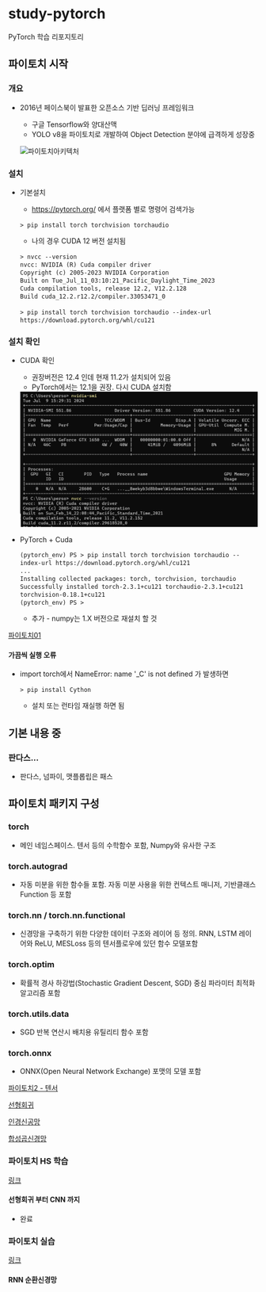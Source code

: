 # study-pytorch
PyTorch 학습 리포지토리

## 파이토치 시작

### 개요
- 2016년 페이스북이 발표한 오픈소스 기반 딥러닝 프레임워크
	- 구글 Tensorflow와 양대산맥
	- YOLO v8을 파이토치로 개발하여 Object Detection 분야에 급격하게 성장중

	![파이토치아키텍처](https://img1.daumcdn.net/thumb/R1280x0/?scode=mtistory2&fname=https%3A%2F%2Fblog.kakaocdn.net%2Fdn%2FcpePg2%2Fbtr3J211WJJ%2F0fKTbyJShsV6kWcUeFEhlk%2Fimg.png)

### 설치
- 기본설치
	- https://pytorch.org/ 에서 플랫폼 별로 명령어 검색가능

	```shell
	> pip install torch torchvision torchaudio
	```

	- 나의 경우 CUDA 12 버전 설치됨
	```shell
	> nvcc --version
	nvcc: NVIDIA (R) Cuda compiler driver
	Copyright (c) 2005-2023 NVIDIA Corporation
	Built on Tue_Jul_11_03:10:21_Pacific_Daylight_Time_2023
	Cuda compilation tools, release 12.2, V12.2.128
	Build cuda_12.2.r12.2/compiler.33053471_0

	> pip install torch torchvision torchaudio --index-url https://download.pytorch.org/whl/cu121 
	```

### 설치 확인
- CUDA 확인
	- 권장버전은 12.4 인데 현재 11.2가 설치되어 있음
	- PyTorch에서는 12.1을 권장. 다시 CUDA 설치함

	<img src="https://raw.githubusercontent.com/hugoMGSung/study-pytorch/main/images/torch0001.png" width="730">


- PyTorch + Cuda
	```shell
	(pytorch_env) PS > pip install torch torchvision torchaudio --index-url https://download.pytorch.org/whl/cu121
	...
	Installing collected packages: torch, torchvision, torchaudio
	Successfully installed torch-2.3.1+cu121 torchaudio-2.3.1+cu121 torchvision-0.18.1+cu121
	(pytorch_env) PS >
	```

	- 추가 - numpy는 1.X 버전으로 재설치 할 것


[파이토치01](https://github.com/hugoMGSung/study-pytorch/blob/main/pytorch01/Pytorch01.ipynb)


#### 가끔씩 실행 오류
- import torch에서 NameError: name '_C' is not defined 가 발생하면
	```shell
	> pip install Cython
	``` 
	
	- 설치 또는 런타임 재실행 하면 됨

## 기본 내용 중

### 판다스...
- 판다스, 넘파이, 맷플롭립은 패스

## 파이토치 패키지 구성

### torch
- 메인 네임스페이스. 텐서 등의 수학함수 포함, Numpy와 유사한 구조

### torch.autograd
- 자동 미분을 위한 함수들 포함. 자동 미분 사용을 위한 컨텍스트 매니저, 기반클래스 Function 등 포함

### torch.nn / torch.nn.functional 
- 신경망을 구축하기 위한 다양한 데이터 구조와 레이어 등 정의. RNN, LSTM 레이어와 ReLU, MESLoss 등의 텐서플로우에 있던 함수 모델포함

### torch.optim
- 확률적 경사 하강법(Stochastic Gradient Descent, SGD) 중심 파라미터 최적화 알고리즘 포함

### torch.utils.data
- SGD 반복 연산시 배치용 유틸리티 함수 포함

### torch.onnx
- ONNX(Open Neural Network Exchange) 포맷의 모델 포함


[파이토치2 - 텐서](https://github.com/hugoMGSung/study-pytorch/blob/main/pytorch01/pytorch02.ipynb)

[선형회귀](https://github.com/hugoMGSung/study-pytorch/blob/main/pytorch01/pytorch03.ipynb)



[인경신공망](https://github.com/hugoMGSung/study-pytorch/blob/main/pytorch01/pytorch04.ipynb)

[합성곱신경망](https://github.com/hugoMGSung/study-pytorch/blob/main/pytorch01/pytorch05.ipynb)


### 파이토치 HS 학습

[링크](https://github.com/hugoMGSung/study-pytorch/tree/main/hansung_pytorch)

#### 선형회귀 부터 CNN 까지
- 완료

### 파이토치 실습

[링크](https://github.com/hugoMGSung/study-pytorch/tree/main/after_hs)

#### RNN 순환신경망

